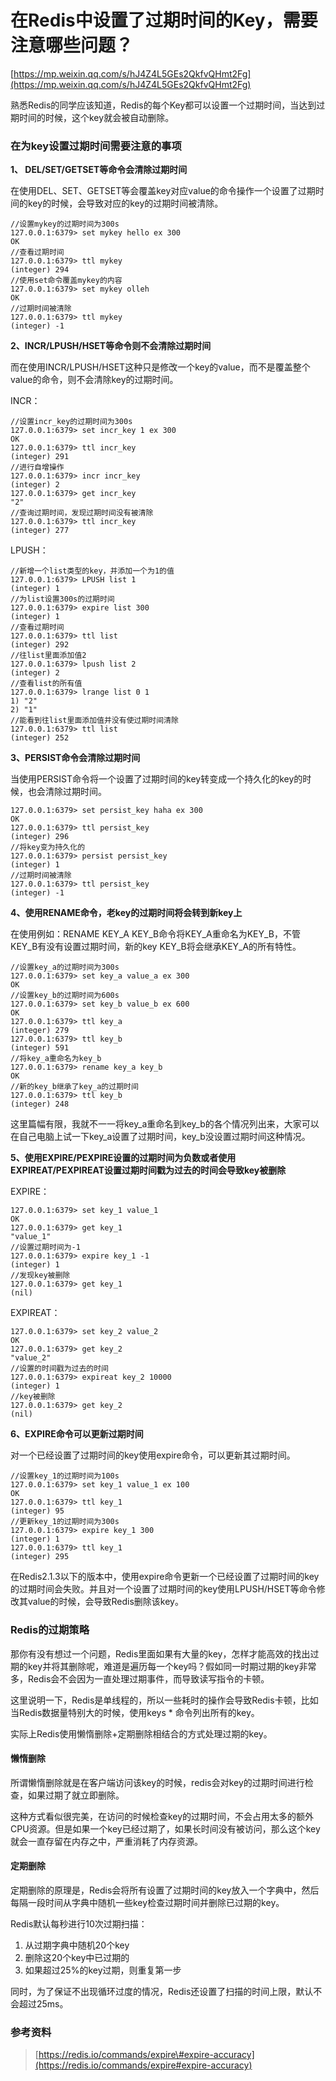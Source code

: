 # 在Redis中设置了过期时间的Key，需要注意哪些问题？

[https://mp.weixin.qq.com/s/hJ4Z4L5GEs2QkfvQHmt2Fg](https://mp.weixin.qq.com/s/hJ4Z4L5GEs2QkfvQHmt2Fg)



熟悉Redis的同学应该知道，Redis的每个Key都可以设置一个过期时间，当达到过期时间的时候，这个key就会被自动删除。

### 在为key设置过期时间需要注意的事项

**1、 DEL/SET/GETSET等命令会清除过期时间**

在使用DEL、SET、GETSET等会覆盖key对应value的命令操作一个设置了过期时间的key的时候，会导致对应的key的过期时间被清除。

```text
//设置mykey的过期时间为300s
127.0.0.1:6379> set mykey hello ex 300
OK
//查看过期时间
127.0.0.1:6379> ttl mykey
(integer) 294
//使用set命令覆盖mykey的内容
127.0.0.1:6379> set mykey olleh
OK
//过期时间被清除
127.0.0.1:6379> ttl mykey
(integer) -1
```

**2、INCR/LPUSH/HSET等命令则不会清除过期时间**

而在使用INCR/LPUSH/HSET这种只是修改一个key的value，而不是覆盖整个value的命令，则不会清除key的过期时间。

INCR：

```text
//设置incr_key的过期时间为300s
127.0.0.1:6379> set incr_key 1 ex 300
OK
127.0.0.1:6379> ttl incr_key
(integer) 291
//进行自增操作
127.0.0.1:6379> incr incr_key
(integer) 2
127.0.0.1:6379> get incr_key
"2"
//查询过期时间，发现过期时间没有被清除
127.0.0.1:6379> ttl incr_key
(integer) 277
```

LPUSH：

```text
//新增一个list类型的key，并添加一个为1的值
127.0.0.1:6379> LPUSH list 1
(integer) 1
//为list设置300s的过期时间
127.0.0.1:6379> expire list 300
(integer) 1
//查看过期时间
127.0.0.1:6379> ttl list
(integer) 292
//往list里面添加值2
127.0.0.1:6379> lpush list 2
(integer) 2
//查看list的所有值
127.0.0.1:6379> lrange list 0 1
1) "2"
2) "1"
//能看到往list里面添加值并没有使过期时间清除
127.0.0.1:6379> ttl list
(integer) 252
```

**3、PERSIST命令会清除过期时间**

当使用PERSIST命令将一个设置了过期时间的key转变成一个持久化的key的时候，也会清除过期时间。

```text
127.0.0.1:6379> set persist_key haha ex 300
OK
127.0.0.1:6379> ttl persist_key
(integer) 296
//将key变为持久化的
127.0.0.1:6379> persist persist_key
(integer) 1
//过期时间被清除
127.0.0.1:6379> ttl persist_key
(integer) -1
```

**4、使用RENAME命令，老key的过期时间将会转到新key上**

在使用例如：RENAME KEY\_A KEY\_B命令将KEY\_A重命名为KEY\_B，不管KEY\_B有没有设置过期时间，新的key KEY\_B将会继承KEY\_A的所有特性。

```text
//设置key_a的过期时间为300s
127.0.0.1:6379> set key_a value_a ex 300
OK
//设置key_b的过期时间为600s
127.0.0.1:6379> set key_b value_b ex 600
OK
127.0.0.1:6379> ttl key_a
(integer) 279
127.0.0.1:6379> ttl key_b
(integer) 591
//将key_a重命名为key_b
127.0.0.1:6379> rename key_a key_b
OK
//新的key_b继承了key_a的过期时间
127.0.0.1:6379> ttl key_b
(integer) 248
```

这里篇幅有限，我就不一一将key\_a重命名到key\_b的各个情况列出来，大家可以在自己电脑上试一下key\_a设置了过期时间，key\_b没设置过期时间这种情况。

**5、使用EXPIRE/PEXPIRE设置的过期时间为负数或者使用EXPIREAT/PEXPIREAT设置过期时间戳为过去的时间会导致key被删除**

EXPIRE：

```text
127.0.0.1:6379> set key_1 value_1
OK
127.0.0.1:6379> get key_1
"value_1"
//设置过期时间为-1
127.0.0.1:6379> expire key_1 -1
(integer) 1
//发现key被删除
127.0.0.1:6379> get key_1
(nil)
```

EXPIREAT：

```text
127.0.0.1:6379> set key_2 value_2
OK
127.0.0.1:6379> get key_2
"value_2"
//设置的时间戳为过去的时间
127.0.0.1:6379> expireat key_2 10000
(integer) 1
//key被删除
127.0.0.1:6379> get key_2
(nil)
```

**6、EXPIRE命令可以更新过期时间**

对一个已经设置了过期时间的key使用expire命令，可以更新其过期时间。

```text
//设置key_1的过期时间为100s
127.0.0.1:6379> set key_1 value_1 ex 100
OK
127.0.0.1:6379> ttl key_1
(integer) 95
//更新key_1的过期时间为300s
127.0.0.1:6379> expire key_1 300
(integer) 1
127.0.0.1:6379> ttl key_1
(integer) 295
```

在Redis2.1.3以下的版本中，使用expire命令更新一个已经设置了过期时间的key的过期时间会失败。并且对一个设置了过期时间的key使用LPUSH/HSET等命令修改其value的时候，会导致Redis删除该key。

### Redis的过期策略

那你有没有想过一个问题，Redis里面如果有大量的key，怎样才能高效的找出过期的key并将其删除呢，难道是遍历每一个key吗？假如同一时期过期的key非常多，Redis会不会因为一直处理过期事件，而导致读写指令的卡顿。

这里说明一下，Redis是单线程的，所以一些耗时的操作会导致Redis卡顿，比如当Redis数据量特别大的时候，使用keys \* 命令列出所有的key。

实际上Redis使用懒惰删除+定期删除相结合的方式处理过期的key。

#### 懒惰删除

所谓懒惰删除就是在客户端访问该key的时候，redis会对key的过期时间进行检查，如果过期了就立即删除。

这种方式看似很完美，在访问的时候检查key的过期时间，不会占用太多的额外CPU资源。但是如果一个key已经过期了，如果长时间没有被访问，那么这个key就会一直存留在内存之中，严重消耗了内存资源。

#### 定期删除

定期删除的原理是，Redis会将所有设置了过期时间的key放入一个字典中，然后每隔一段时间从字典中随机一些key检查过期时间并删除已过期的key。

Redis默认每秒进行10次过期扫描：

1. 从过期字典中随机20个key
2. 删除这20个key中已过期的
3. 如果超过25%的key过期，则重复第一步

同时，为了保证不出现循环过度的情况，Redis还设置了扫描的时间上限，默认不会超过25ms。

### 参考资料

> [https://redis.io/commands/expire\#expire-accuracy](https://redis.io/commands/expire#expire-accuracy)


